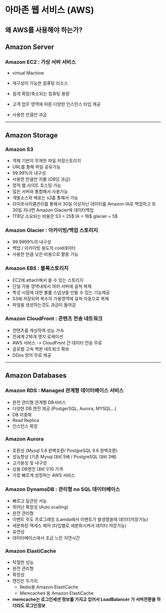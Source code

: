 # 아마존 웹 서비스 (AWS)
## 왜 AWS를 사용해야 하는가?


## Amazon Server
### Amazon EC2 : 가상 서버 서비스
 + virtual Machine
 
 + 재구성이 가능한 컴퓨팅 리소스
 
 + 쉽게 확장/축소되는 컴퓨팅 용량
 
 + 고객 업무 영역에 따른 다양한 인스턴스 타입 제공
 
 + 사용한 만큼만 과금
 
 ***
 
 ## Amazon Storage
  ### Amazon S3
   + 객체 기반의 무제한 파일 저장스토리지
   + URL를 통해 파일 공유가능
   + 99.99%의 내구성
   + 사용한 만큼만 지불 (GB당 과금)
   + 정적 웹 사이트 호스팅 가능
   + 많은 서버와 통합해서 사용가능
   + 개발소스와 배포는 s3를 통해서 가능
   + 라이프사이클관리를 통해서 30일 이상지난 데이터를 Amazon IA로 백업하고 또 30일 지나면 Amazon Glacier에 데이터백업
   + 1TB당 소요되는 비용은 S3 = 25$ IA = 18$ glacier = 5$
   
  ### Amazon Glacier : 아카이빙/백업 스토리지
   + 99.9999%의 내구성 
   + 백업 / 아카이빙 용도의 cold데이터
   + 사용한 만큼 낮은 비용으로 활용 가능
   
  ### Amazon EBS : 블록스토리지
   + EC2에 attach해서 쓸 수 있는 스토리지
   + 단일 가용 영역내에서 여러 서버에 걸쳐 복제
   + 특성 시점에 대한 볼륨 스냅샷을 만들 수 있는 기능제공
   + S3에 저장되어 복수의 가용영역에 걸쳐 자동으로 복제
   + 파일을 생성하는것도 과금이 들어감
  
  ### Amazon CloudFront : 콘텐츠 전송 네트워크
   + 컨텐츠를 캐싱하여 성능 가속
   + 전세계 216개 엣지 로케이션
   + AWS 서비스 -> CloudFront 간 데이터 전송 무료
   + 글로벌 고속 백본 네트워크 확보
   + DDos 방어 무료 제공
   
 ***
   
  ## Amazon Databases
  ### Amazon RDS : Managed 관계형 데이터베이스 서비스
   + 완전 관리형 관계형 DB서비스
   + 다양한 DB 엔진 제공 (PostgerSQL, Aurora, MYSQL...)
   + DB 이중화
   + Read Replica
   + 인스턴스 확장
   
  ### Amazon Aurora
   + 호환성 (Mysql 5.6 완벽호환/ PostgreSQL 9.6 완벽호환)
   + 성능향상 (기존 Mysql 대비 5배 / PostgreSQL 대비 3배)
   + 고가용성 및 내구성
   + 상용 DB엔진 대비 1/10 가격
   + 가장 빠르게 성장하는 AWS 서비스
   
  ### Amazon DynamoDB : 관리형 no SQL 데이터베이스
   + 빠르고 일관된 서능
   + 뛰어난 확장성 (Auto scailing)
   + 완전 관리형
   + 이벤트 주도 프로그래밍 (Lamda에서 이벤트가 발생했을때 데이터저장가능)
   + 세분화된 액세스 제어 (타입별로 세분화시켜서 데이터 저장가능)
   + 유연성
   + 데이터베이스에서 조금 느린 지연시간
   
  ### Amazon ElastiCache
   + 탁월한 성능
   + 완전 관리형
   + 확장성
   + 엔진은 두가지
     + Redis용 Amazon ElastiCache
     + Memcached 용 Amazon ElastiCache
   + **memcache는 로그인세션 정보를 가지고 있어서 LoadBalancer 가 서버전환을 하더라도 로그인정보**
